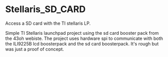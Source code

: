 # Stellaris_SD_CARD
Access a SD card with the TI stellaris LP.

Simple TI Stellaris launchpad project using the sd card booster pack from the 43oh webiste.
The project uses hardware spi to communicate with both the ILI9225B lcd boosterpack and the sd card boosterpack.
It's rough but was just a proof of concept.
